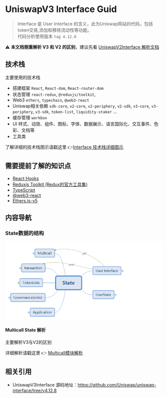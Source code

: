 # UniswapV3 Interface Guid

> Interface 是 User Interface 的含义，此为Uniswap网站的代码，包括token交易,添加和移除流动性等功能。<br>
> 代码分析使用版本 `tag 4.12.8`<br>

:warning: **本文档侧重解析 V3 和 V2 的区别**，建议先看 [UniswapV2Interface 解析文档](../../Uniswap-V2/Interface/readme.md)

## 技术栈

主要使用的技术栈

- 搭建框架 `React`,  `React-dom`, `React-router-dom`
- 状态管理 `react-redux`, `@reduxjs/toolkit`, 
- Web3 `ethers`,  `typechain`, `@web3-react`
- Uniswap相关依赖 `sdk-core`, `v2-core`, `v2-periphery`, `v2-sdk`, `v3-core`, `v3-periphery`,  `v3-sdk`, `token-list`, `liquidity-staker` ...
- 缓存管理 `workbox`
- UI 样式、动效、组件、图标、字体、数据展示、语言国际化、交互事件、色彩、文档等
- 工具类


了解详细的技术栈图示请戳这里 :point_right:[Interface 技术栈详细图示](./xmind/Stacks.png)

## 需要提前了解的知识点

- [React Hooks](https://zh-hans.reactjs.org/docs/hooks-intro.html)
- [Reduxjs Toolkit (Redux的官方工具集)](https://redux-toolkit.js.org/introduction/getting-started)
- [TypeScript](https://www.typescriptlang.org/docs/handbook/intro.html)
- [@web3-react](https://github.com/NoahZinsmeister/web3-react)
- [Ethers.js-v5](https://docs.ethers.io/v5/)

## 内容导航

### State数据的结构

![状态数据的结构-min](./xmind/State-min.png)

#### Multicall State 解析

主要解析V3与V2的区别

详细解析请戳这里 :point_right: [Multicall模块解析](./Multicall.md)

## 相关引用

- UniswapV3Interface 源码地址：https://github.com/Uniswap/uniswap-interface/tree/v4.12.8
